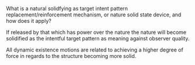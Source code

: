 What is a natural solidfying as target intent pattern replacement/reinforcement mechanism, or nature solid state device, and how does it apply?

If released by that which has power over the nature the nature will become solidified as the intentful target pattern as meaning against observer quality.

All dynamic existence motions are related to achieving a higher degree of force in regards to the structure becoming more solid.

